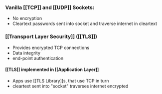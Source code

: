 ### Vanilla [[TCP]] and [[UDP]] Sockets:
- No encryption
- Cleartext passwords sent into socket and traverse internet in cleartext

### [[Transport Layer Security]] ([[TLS]])
- Provides encrypted TCP connections
- Data integrity
- end-point authentication
#### [[TLS]] implemented in [[Application Layer]]
- Apps use [[TLS Library]]s, that use TCP in turn
- cleartext sent into "socket" traverses internet encrypted